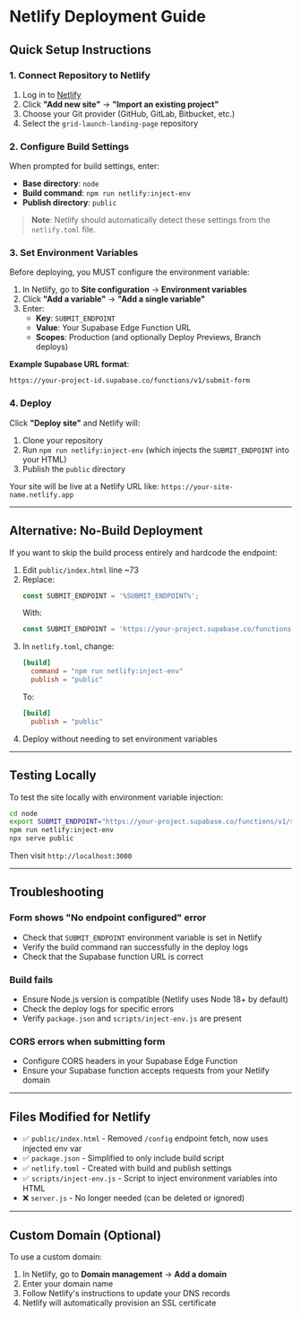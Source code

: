 # Netlify Deployment Guide

## Quick Setup Instructions

### 1. Connect Repository to Netlify

1. Log in to [Netlify](https://app.netlify.com/)
2. Click **"Add new site"** → **"Import an existing project"**
3. Choose your Git provider (GitHub, GitLab, Bitbucket, etc.)
4. Select the `grid-launch-landing-page` repository

### 2. Configure Build Settings

When prompted for build settings, enter:

- **Base directory**: `node`
- **Build command**: `npm run netlify:inject-env`
- **Publish directory**: `public`

> **Note**: Netlify should automatically detect these settings from the `netlify.toml` file.

### 3. Set Environment Variables

Before deploying, you MUST configure the environment variable:

1. In Netlify, go to **Site configuration** → **Environment variables**
2. Click **"Add a variable"** → **"Add a single variable"**
3. Enter:
   - **Key**: `SUBMIT_ENDPOINT`
   - **Value**: Your Supabase Edge Function URL
   - **Scopes**: Production (and optionally Deploy Previews, Branch deploys)

**Example Supabase URL format**:
```
https://your-project-id.supabase.co/functions/v1/submit-form
```

### 4. Deploy

Click **"Deploy site"** and Netlify will:
1. Clone your repository
2. Run `npm run netlify:inject-env` (which injects the `SUBMIT_ENDPOINT` into your HTML)
3. Publish the `public` directory

Your site will be live at a Netlify URL like: `https://your-site-name.netlify.app`

---

## Alternative: No-Build Deployment

If you want to skip the build process entirely and hardcode the endpoint:

1. Edit `public/index.html` line ~73
2. Replace:
   ```javascript
   const SUBMIT_ENDPOINT = '%SUBMIT_ENDPOINT%';
   ```
   With:
   ```javascript
   const SUBMIT_ENDPOINT = 'https://your-project.supabase.co/functions/v1/submit-form';
   ```
3. In `netlify.toml`, change:
   ```toml
   [build]
     command = "npm run netlify:inject-env"
     publish = "public"
   ```
   To:
   ```toml
   [build]
     publish = "public"
   ```
4. Deploy without needing to set environment variables

---

## Testing Locally

To test the site locally with environment variable injection:

```bash
cd node
export SUBMIT_ENDPOINT="https://your-project.supabase.co/functions/v1/submit-form"
npm run netlify:inject-env
npx serve public
```

Then visit `http://localhost:3000`

---

## Troubleshooting

### Form shows "No endpoint configured" error
- Check that `SUBMIT_ENDPOINT` environment variable is set in Netlify
- Verify the build command ran successfully in the deploy logs
- Check that the Supabase function URL is correct

### Build fails
- Ensure Node.js version is compatible (Netlify uses Node 18+ by default)
- Check the deploy logs for specific errors
- Verify `package.json` and `scripts/inject-env.js` are present

### CORS errors when submitting form
- Configure CORS headers in your Supabase Edge Function
- Ensure your Supabase function accepts requests from your Netlify domain

---

## Files Modified for Netlify

- ✅ `public/index.html` - Removed `/config` endpoint fetch, now uses injected env var
- ✅ `package.json` - Simplified to only include build script
- ✅ `netlify.toml` - Created with build and publish settings
- ✅ `scripts/inject-env.js` - Script to inject environment variables into HTML
- ❌ `server.js` - No longer needed (can be deleted or ignored)

---

## Custom Domain (Optional)

To use a custom domain:

1. In Netlify, go to **Domain management** → **Add a domain**
2. Enter your domain name
3. Follow Netlify's instructions to update your DNS records
4. Netlify will automatically provision an SSL certificate
